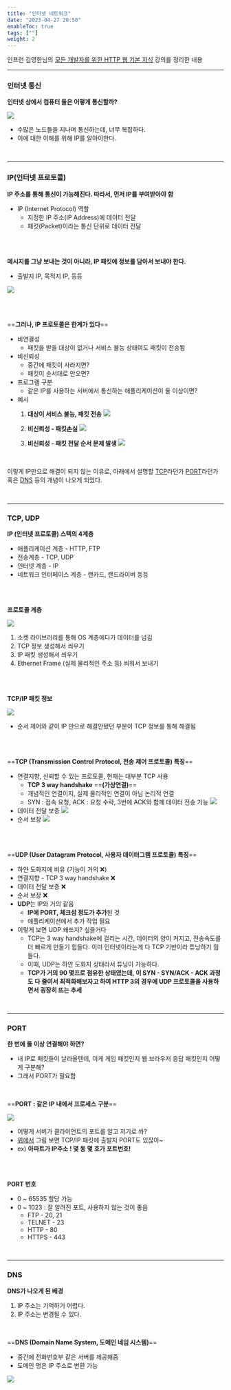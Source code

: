 ```yaml
---
title: "인터넷 네트워크"
date: "2023-04-27 20:50"
enableToc: true
tags: [""]
weight: 2
---
```


인프런 김영한님의 <a href='https://www.inflearn.com/course/http-%EC%9B%B9-%EB%84%A4%ED%8A%B8%EC%9B%8C%ED%81%AC' target='_blank'>모든 개발자를 위한 HTTP 웹 기본 지식</a> 강의를 정리한 내용

<hr>

### 인터넷 통신

**인터넷 상에서 컴퓨터 둘은 어떻게 통신할까?**

![](brain/image/section01-1.png)

- 수많은 노드들을 지나며 통신하는데, 너무 복잡하다.
- 이에 대한 이해를 위해 IP를 알아야한다.

<br><hr>

### IP(인터넷 프로토콜)

**IP 주소를 통해 통신이 가능해진다. 따라서, 먼저 IP를 부여받아야 함**
- IP (Internet Protocol) 역할
	- 지정한 IP 주소(IP Address)에 데이터 전달
	- 패킷(Packet)이라는 통신 단위로 데이터 전달

<br><br>

**메시지를 그냥 보내는 것이 아니라, IP 패킷에 정보를 담아서 보내야 한다.**
- 출발지 IP, 목적지 IP, 등등

![](brain/image/section01-2.png)

<br><br>

==**그러나, IP 프로토콜은 한계가 있다**==
- 비연결성
	- 패킷을 받을 대상이 없거나 서비스 불능 상태여도 패킷이 전송됨
- 비신뢰성
	- 중간에 패킷이 사라지면?
	- 패킷이 순서대로 안오면?
- 프로그램 구분
	- 같은 IP를 사용하는 서버에서 통신하는 애플리케이션이 둘 이상이면?
- 예시
	1. **대상이 서비스 불능, 패킷 전송** ![](brain/image/section01-3.png)

	2. **비신뢰성 - 패킷손실** ![](brain/image/section01-4.png)

	3. **비신뢰성 - 패킷 전달 순서 문제 발생** ![](brain/image/section01-5.png)

<br>

이렇게 IP만으로 해결이 되지 않는 이유로, 아래에서 설명할 <a href='/brain/Lecture/kim-spring/http/section01/#tcp-udp'>TCP</a>라던가 <a href='/brain/Lecture/kim-spring/http/section01/#port'>PORT</a>라던가 혹은 <a href='/brain/Lecture/kim-spring/http/section01/#dns'>DNS</a> 등의 개념이 나오게 되었다.

<br><hr>

### TCP, UDP

**IP (인터넷 프로토콜) 스택의 4계층**

- 애플리케이션 계층 - HTTP, FTP
- 전송계층 - TCP, UDP
- 인터넷 계층 - IP
- 네트워크 인터페이스 계층 - 랜카드, 랜드라이버 등등

<br><br>

**프로토콜 계층**

![](brain/image/section01-6.png)

1. 소켓 라이브러리를 통해 OS 계층에다가 데이터를 넘김
2. TCP 정보 생성해서 씌우기
3. IP 패킷 생성해서 씌우기
4. Ethernet Frame (실제 물리적인 주소 등) 씌워서 보내기

<br><br>

**TCP/IP 패킷 정보**

![](brain/image/section01-7.png)

- 순서 제어와 같이 IP 만으로 해결안됐던 부분이 TCP 정보를 통해 해결됨

<br><br>

==**TCP (Transmission Control Protocol, 전송 제어 프로토콜) 특징**==
- 연결지향, 신뢰할 수 있는 프로토콜, 현재는 대부분 TCP 사용
	- **TCP 3 way handshake** ==**(가상연결)**==
	- 개념적인 연결이지, 실제 물리적인 연결이 아님 논리적 연결
	- SYN : 접속 요청, ACK : 요청 수락, 3번에 ACK와 함께 데이터 전송 가능 
		![](brain/image/section01-11.png)
- 데이터 전달 보증
		![](brain/image/section01-9.png)
- 순서 보장
		![](brain/image/section01-10.png)

<br><br>

==**UDP (User Datagram Protocol, 사용자 데이터그램 프로토콜) 특징**==
- 하얀 도화지에 비유 (기능이 거의 ❌)
- 연결지향 - TCP 3 way handshake ❌
- 데이터 전달 보증 ❌
- 순서 보장 ❌
- **UDP**는 IP와 거의 같음
	- **IP에 PORT, 체크섬 정도가 추가**된 것
	- 애플리케이션에서 추가 작업 필요
- 이렇게 보면 UDP 왜쓰지? 싶을거다
	- TCP는 3 way handshake에 걸리는 시간, 데이터의 양이 커지고, 전송속도를 더 빠르게 만들기 힘들다. 이미 인터넷이라는게 다 TCP 기반이라 튜닝하기 힘들다.
	- 이때, UDP는 하얀 도화지 상태라서 튜닝이 가능하다.
	- **TCP가 거의 90 몇프로 점유한 상태였는데, 이 SYN - SYN/ACK - ACK 과정도 다 줄여서 최적화해보자고 하여 HTTP 3의 경우에 UDP 프로토콜을 사용하면서 굉장히 뜨는 추세**

<br><hr>

### PORT

**한 번에 둘 이상 연결해야 하면?**
- 내 IP로 패킷들이 날라올텐데, 이게 게임 패킷인지 웹 브라우저 응답 패킷인지 어떻게 구분해?
- 그래서 PORT가 필요함

<br>

==**PORT : 같은 IP 내에서 프로세스 구분**==

![](brain/image/section01-12.png)

- 어떻게 서버가 클라이언트의 포트를 알고 저기로 쏴?
- <a href='/brain/Lecture/kim-spring/http/section01/#tcp-udp'>위에서</a> 그림 보면 TCP/IP 패킷에 출발지 PORT도 있잖아~
- ex) **아파트가 IP주소 ! 몇 동 몇 호가 포트번호!**

<br><br>

**PORT 번호**

- 0 ~ 65535 할당 가능
- 0 ~ 1023 : 잘 알려진 포트, 사용하지 않는 것이 좋음
	- FTP - 20, 21
	- TELNET - 23
	- HTTP - 80
	- HTTPS - 443

<br><hr>

### DNS

**DNS가 나오게 된 배경**

1. IP 주소는 기억하기 어렵다.
2. IP 주소는 변경될 수 있다.

<br>

==**DNS (Domain Name System, 도메인 네임 시스템)**==
- 중간에 전화번호부 같은 서버를 제공해줌
- 도메인 명은 IP 주소로 변환 가능

![](brain/image/section01-13.png)
